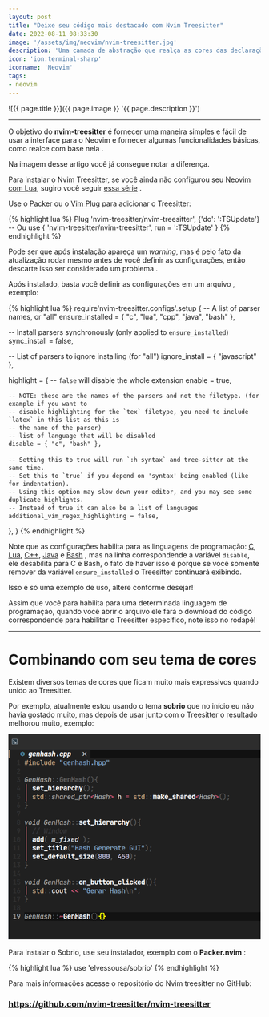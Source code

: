 ```yaml
---
layout: post
title: "Deixe seu código mais destacado com Nvim Treesitter"
date: 2022-08-11 08:33:30
image: '/assets/img/neovim/nvim-treesitter.jpg'
description: 'Uma camada de abstração que realça as cores das declarações nas linguagens de programação.'
icon: 'ion:terminal-sharp'
iconname: 'Neovim'
tags:
- neovim
---
```


![{{ page.title }}]({{ page.image }} '{{ page.description }}')

---

O objetivo do **nvim-treesitter** é fornecer uma maneira simples e fácil de usar a interface para o Neovim e fornecer algumas funcionalidades básicas, como realce com base nela .

Na imagem desse artigo você já consegue notar a diferença.

Para instalar o Nvim Treesitter, se você ainda não configurou seu [Neovim com Lua](https://terminalroot.com.br/2021/11/tudo-sobre-neovim-com-lua-como-customizar-do-zero.html), sugiro você seguir [essa série](https://terminalroot.com.br/2021/11/tudo-sobre-neovim-com-lua-como-customizar-do-zero.html) .

Use o [Packer](https://terminalroot.com.br/2021/11/instalando-plugins-tudo-sobre-neovim-com-lua.html) ou o [Vim Plug](https://terminalroot.com.br/2021/04/como-configurar-seu-vim-para-c-cpp.html) para adicionar o Treesitter:

{% highlight lua %}
Plug 'nvim-treesitter/nvim-treesitter', {'do': ':TSUpdate'}
-- Ou
use {
  'nvim-treesitter/nvim-treesitter',
    run = ':TSUpdate'
}
{% endhighlight %}

Pode ser que após instalação apareça um *warning*, mas é pelo fato da atualização rodar mesmo antes de você definir as configurações, então descarte isso ser considerado um problema .

Após instalado, basta você definir as configurações em um arquivo , exemplo:

{% highlight lua %}
require'nvim-treesitter.configs'.setup {
  -- A list of parser names, or "all"
  ensure_installed = { "c", "lua", "cpp", "java", "bash" },

  -- Install parsers synchronously (only applied to `ensure_installed`)
  sync_install = false,

  -- List of parsers to ignore installing (for "all")
  ignore_install = { "javascript" },

  highlight = {
    -- `false` will disable the whole extension
    enable = true,

    -- NOTE: these are the names of the parsers and not the filetype. (for example if you want to
    -- disable highlighting for the `tex` filetype, you need to include `latex` in this list as this is
    -- the name of the parser)
    -- list of language that will be disabled
    disable = { "c", "bash" },

    -- Setting this to true will run `:h syntax` and tree-sitter at the same time.
    -- Set this to `true` if you depend on 'syntax' being enabled (like for indentation).
    -- Using this option may slow down your editor, and you may see some duplicate highlights.
    -- Instead of true it can also be a list of languages
    additional_vim_regex_highlighting = false,
  },
}
{% endhighlight %}

Note que as configurações habilita para as linguagens de programação: [C](https://terminalroot.com.br/tags#linguagemc), [Lua](https://terminalroot.com.br/tags#lua), [C++](https://terminalroot.com.br/tags#cpp), [Java](https://terminalroot.com.br/tags#java) e [Bash](https://terminalroot.com.br/tags#bash) , mas na linha correspondende a variável `disable`, ele desabilita para C e Bash, o fato de haver isso é porque se você somente remover da variável `ensure_installed` o Treesitter continuará exibindo. 

Isso é só uma exemplo de uso, altere conforme desejar!

Assim que você para habilita para uma determinada linguagem de programação, quando você abrir o arquivo ele fará o download do código correspondende para habilitar o Treesitter específico, note isso no rodapé!

---

# Combinando com seu tema de cores
Existem diversos temas de cores que ficam muito mais expressivos quando unido ao Treesitter.

Por exemplo, atualmente estou usando o tema **sobrio** que no início eu não havia gostado muito, mas depois de usar junto com o Treesitter o resultado melhorou muito, exemplo:

![Sobrio e Treesitter](/assets/img/neovim/sobrio.png) 

Para instalar o Sobrio, use seu instalador, exemplo com o **Packer.nvim** :

{% highlight lua %}
use 'elvessousa/sobrio'
{% endhighlight %}

Para mais informações acesse o repositório do Nvim treesitter no GitHub:

### <https://github.com/nvim-treesitter/nvim-treesitter>


